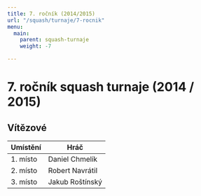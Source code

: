 ```yaml
---
title: 7. ročník (2014/2015)
url: "/squash/turnaje/7-rocnik"
menu:
  main:
    parent: squash-turnaje
    weight: -7

---
```

# 7. ročník squash turnaje (2014 / 2015)

## Vítězové

Umístění | Hráč
---------|-----------
1. místo | Daniel Chmelík
2. místo | Robert Navrátil
3. místo | Jakub Roštínský
